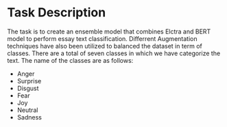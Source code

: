 # Task Description
The task is to create an ensemble model that combines Elctra and BERT model to perform essay text classification. Differrent Augmentation techniques have also been utilized to balanced the dataset in term of classes. There are a total of seven classes in which we have categorize the text.
The name of the classes are as follows:

- Anger
- Surprise
- Disgust
- Fear
- Joy
- Neutral
- Sadness
